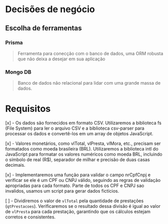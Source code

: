 # Decisões de negócio

## Escolha de ferramentas

### Prisma
> Ferramenta para conecção com o banco de dados, uma ORM robusta que não deixa a desejar em sua aplicação

### Mongo DB
> Banco de dados não relacional para lidar com uma grande massa de dados.


# Requisitos

[x] - Os dados são fornecidos em formato CSV. Utilizaremos a biblioteca fs (File System) para ler o arquivo CSV e a biblioteca csv-parser para processar os dados e convertê-los em um array de objetos JavaScript.

[x] - Valores monetários, como vlTotal, vlPresta, vlMora, etc., precisam ser formatados como moeda brasileira (BRL). Utilizaremos a biblioteca intl do JavaScript para formatar os valores numéricos como moeda BRL, incluindo o símbolo de real (R$), separador de milhar e precisão de duas casas decimais.

[x] - Implementaremos uma função para validar o campo nrCpfCnpj e verificar se ele é um CPF ou CNPJ válido, seguindo as regras de validação apropriadas para cada formato. Parte de todos os CPF e CNPJ sao invalidos, usamos um script para gerar dados fictícios. 

[ ] - Dividiremos o valor de `vlTotal` pela quantidade de prestações (`qtPrestacoes`). Verificaremos se o resultado dessa divisão é igual ao valor de `vlPresta` para cada prestação, garantindo que os cálculos estejam corretos e consistentes.
